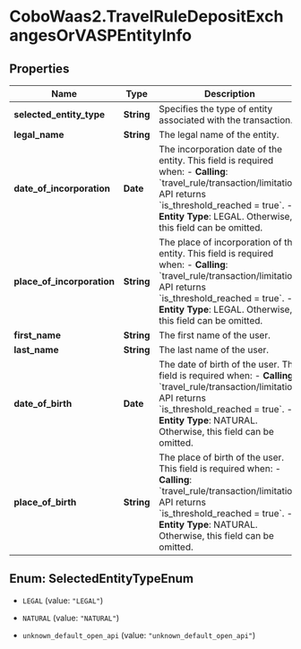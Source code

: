 # CoboWaas2.TravelRuleDepositExchangesOrVASPEntityInfo

## Properties

Name | Type | Description | Notes
------------ | ------------- | ------------- | -------------
**selected_entity_type** | **String** | Specifies the type of entity associated with the transaction. | 
**legal_name** | **String** | The legal name of the entity. | 
**date_of_incorporation** | **Date** | The incorporation date of the entity. This field is required when: - **Calling**: &#x60;travel_rule/transaction/limitation&#x60; API returns &#x60;is_threshold_reached &#x3D; true&#x60;. - **Entity Type**: LEGAL. Otherwise, this field can be omitted.  | [optional] 
**place_of_incorporation** | **String** | The place of incorporation of the entity. This field is required when: - **Calling**: &#x60;travel_rule/transaction/limitation&#x60; API returns &#x60;is_threshold_reached &#x3D; true&#x60;. - **Entity Type**: LEGAL. Otherwise, this field can be omitted.  | [optional] 
**first_name** | **String** | The first name of the user. | 
**last_name** | **String** | The last name of the user. | 
**date_of_birth** | **Date** | The date of birth of the user. This field is required when: - **Calling**: &#x60;travel_rule/transaction/limitation&#x60; API returns &#x60;is_threshold_reached &#x3D; true&#x60;. - **Entity Type**: NATURAL. Otherwise, this field can be omitted.  | [optional] 
**place_of_birth** | **String** | The place of birth of the user. This field is required when: - **Calling**: &#x60;travel_rule/transaction/limitation&#x60; API returns &#x60;is_threshold_reached &#x3D; true&#x60;. - **Entity Type**: NATURAL. Otherwise, this field can be omitted.  | [optional] 



## Enum: SelectedEntityTypeEnum


* `LEGAL` (value: `"LEGAL"`)

* `NATURAL` (value: `"NATURAL"`)

* `unknown_default_open_api` (value: `"unknown_default_open_api"`)




